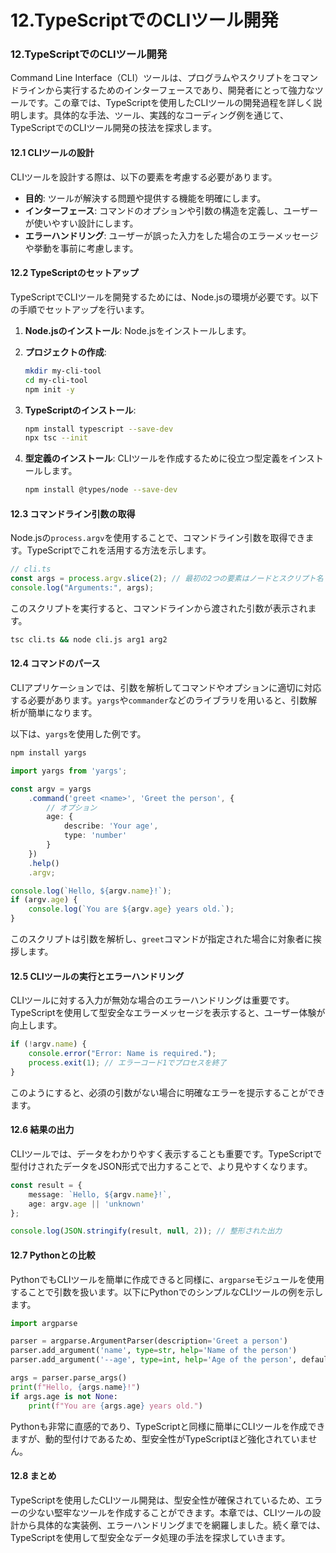 # 12.TypeScriptでのCLIツール開発

### 12.TypeScriptでのCLIツール開発

Command Line Interface（CLI）ツールは、プログラムやスクリプトをコマンドラインから実行するためのインターフェースであり、開発者にとって強力なツールです。この章では、TypeScriptを使用したCLIツールの開発過程を詳しく説明します。具体的な手法、ツール、実践的なコーディング例を通じて、TypeScriptでのCLIツール開発の技法を探求します。

#### 12.1 CLIツールの設計

CLIツールを設計する際は、以下の要素を考慮する必要があります。

- **目的**: ツールが解決する問題や提供する機能を明確にします。
- **インターフェース**: コマンドのオプションや引数の構造を定義し、ユーザーが使いやすい設計にします。
- **エラーハンドリング**: ユーザーが誤った入力をした場合のエラーメッセージや挙動を事前に考慮します。

#### 12.2 TypeScriptのセットアップ

TypeScriptでCLIツールを開発するためには、Node.jsの環境が必要です。以下の手順でセットアップを行います。

1. **Node.jsのインストール**: Node.jsをインストールします。

2. **プロジェクトの作成**:
   ```bash
   mkdir my-cli-tool
   cd my-cli-tool
   npm init -y
   ```

3. **TypeScriptのインストール**:
   ```bash
   npm install typescript --save-dev
   npx tsc --init
   ```

4. **型定義のインストール**: CLIツールを作成するために役立つ型定義をインストールします。
   ```bash
   npm install @types/node --save-dev
   ```

#### 12.3 コマンドライン引数の取得

Node.jsの`process.argv`を使用することで、コマンドライン引数を取得できます。TypeScriptでこれを活用する方法を示します。

```typescript
// cli.ts
const args = process.argv.slice(2); // 最初の2つの要素はノードとスクリプト名
console.log("Arguments:", args);
```

このスクリプトを実行すると、コマンドラインから渡された引数が表示されます。

```bash
tsc cli.ts && node cli.js arg1 arg2
```

#### 12.4 コマンドのパース

CLIアプリケーションでは、引数を解析してコマンドやオプションに適切に対応する必要があります。`yargs`や`commander`などのライブラリを用いると、引数解析が簡単になります。

以下は、`yargs`を使用した例です。

```bash
npm install yargs
```

```typescript
import yargs from 'yargs';

const argv = yargs
    .command('greet <name>', 'Greet the person', {
        // オプション
        age: {
            describe: 'Your age',
            type: 'number'
        }
    })
    .help()
    .argv;

console.log(`Hello, ${argv.name}!`);
if (argv.age) {
    console.log(`You are ${argv.age} years old.`);
}
```

このスクリプトは引数を解析し、`greet`コマンドが指定された場合に対象者に挨拶します。

#### 12.5 CLIツールの実行とエラーハンドリング

CLIツールに対する入力が無効な場合のエラーハンドリングは重要です。TypeScriptを使用して型安全なエラーメッセージを表示すると、ユーザー体験が向上します。

```typescript
if (!argv.name) {
    console.error("Error: Name is required.");
    process.exit(1); // エラーコード1でプロセスを終了
}
```

このようにすると、必須の引数がない場合に明確なエラーを提示することができます。

#### 12.6 結果の出力

CLIツールでは、データをわかりやすく表示することも重要です。TypeScriptで型付けされたデータをJSON形式で出力することで、より見やすくなります。

```typescript
const result = {
    message: `Hello, ${argv.name}!`,
    age: argv.age || 'unknown'
};

console.log(JSON.stringify(result, null, 2)); // 整形された出力
```

#### 12.7 Pythonとの比較

PythonでもCLIツールを簡単に作成できると同様に、`argparse`モジュールを使用することで引数を扱います。以下にPythonでのシンプルなCLIツールの例を示します。

```python
import argparse

parser = argparse.ArgumentParser(description='Greet a person')
parser.add_argument('name', type=str, help='Name of the person')
parser.add_argument('--age', type=int, help='Age of the person', default=None)

args = parser.parse_args()
print(f"Hello, {args.name}!")
if args.age is not None:
    print(f"You are {args.age} years old.")
```

Pythonも非常に直感的であり、TypeScriptと同様に簡単にCLIツールを作成できますが、動的型付けであるため、型安全性がTypeScriptほど強化されていません。

#### 12.8 まとめ

TypeScriptを使用したCLIツール開発は、型安全性が確保されているため、エラーの少ない堅牢なツールを作成することができます。本章では、CLIツールの設計から具体的な実装例、エラーハンドリングまでを網羅しました。続く章では、TypeScriptを使用して型安全なデータ処理の手法を探求していきます。


